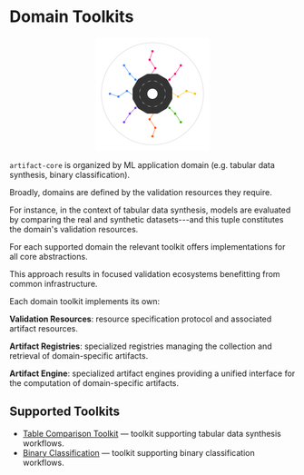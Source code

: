 # Domain Toolkits

<p align="center">
  <img src="../../assets/artifact_ml_logo.svg" width="200" alt="Artifact-ML Logo">
</p>

`artifact-core` is organized by ML application domain (e.g. tabular data synthesis, binary classification).

Broadly, domains are defined by the validation resources they require.

For instance, in the context of tabular data synthesis, models are evaluated by comparing the real and synthetic datasets---and this tuple constitutes the domain's validation resources.

For each supported domain  the relevant toolkit offers implementations for all core abstractions.

This approach results in focused validation ecosystems benefitting from common infrastructure.

Each domain toolkit implements its own:

**Validation Resources**: resource specification protocol and associated artifact resources.

**Artifact Registries**: specialized registries managing the collection and retrieval of domain-specific artifacts.

**Artifact Engine**: specialized artifact engines providing a unified interface for the computation of domain-specific artifacts.

## Supported Toolkits

- [Table Comparison Toolkit](table_comparison.md) — toolkit supporting tabular data synthesis workflows.
- [Binary Classification](binary_classification.md) — toolkit supporting binary classification workflows.